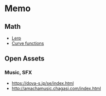 # Memo
## Math
- [Lerp](Docs/Lerp.md)
- [Curve functions](Docs/CurveFunctions.md)

## 

## Open Assets
### Music, SFX
- https://dova-s.jp/se/index.html
- http://amachamusic.chagasi.com/index.html

